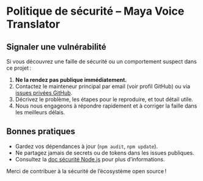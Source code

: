 # Politique de sécurité – Maya Voice Translator

## Signaler une vulnérabilité

Si vous découvrez une faille de sécurité ou un comportement suspect dans ce projet :

1. **Ne la rendez pas publique immédiatement.**
2. Contactez le mainteneur principal par email (voir profil GitHub) ou via [issues privées GitHub](https://github.com/cedbe/MayaVoiceTranslator/security/advisories).
3. Décrivez le problème, les étapes pour le reproduire, et tout détail utile.
4. Nous nous engageons à répondre rapidement et à corriger la faille dans les meilleurs délais.

## Bonnes pratiques
- Gardez vos dépendances à jour (`npm audit`, `npm update`).
- Ne partagez jamais de secrets ou de tokens dans les issues publiques.
- Consultez la [doc sécurité Node.js](https://nodejs.org/en/security/) pour plus d’informations.

Merci de contribuer à la sécurité de l’écosystème open source !
